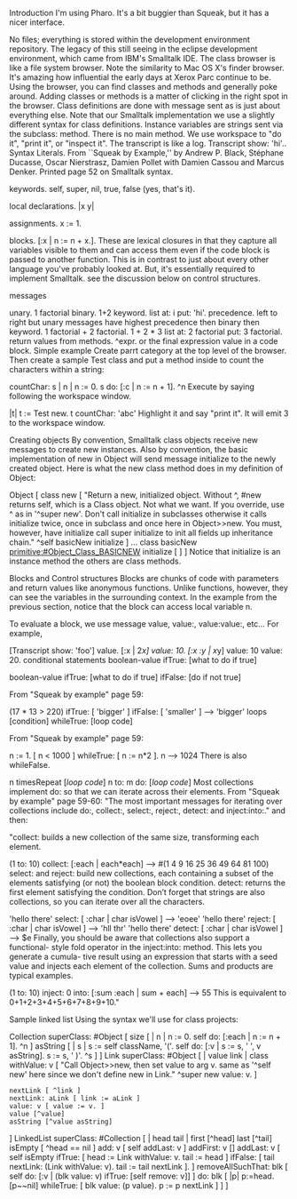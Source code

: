 Introduction
I'm using Pharo. It's a bit buggier than Squeak, but it has a nicer interface.

No files; everything is stored within the development environment repository. The legacy of this still seeing in the eclipse development environment, which came from IBM's Smalltalk IDE.
The class browser is like a file system browser. Note the similarity to Mac OS X's finder browser. It's amazing how influential the early days at Xerox Parc continue to be. Using the browser, you can find classes and methods and generally poke around.
Adding classes or methods is a matter of clicking in the right spot in the browser. Class definitions are done with message sent as is just about everything else. Note that our Smalltalk implementation we use a slightly different syntax for class definitions. Instance variables are strings sent via the subclass: method.
There is no main method. We use workspace to "do it", "print it", or "inspect it".
The transcript is like a log. Transcript show: 'hi'..
Syntax
Literals. From ``Squeak by Example,'' by Andrew P. Black, Stéphane Ducasse, Oscar Nierstrasz, Damien Pollet with Damien Cassou and Marcus Denker. Printed page 52 on Smalltalk syntax.

keywords. self, super, nil, true, false (yes, that's it).

local declarations. |x y|

assignments. x := 1.

blocks. [:x | n := n + x.]. These are lexical closures in that they capture all variables visible to them and can access them even if the code block is passed to another function. This is in contrast to just about every other language you've probably looked at. But, it's essentially required to implement Smalltalk. see the discussion below on control structures.

messages

unary. 1 factorial
binary. 1+2
keyword. list at: i put: 'hi'.
precedence. left to right but unary messages have highest precedence then binary then keyword.
1 factorial + 2 factorial.
1 + 2 * 3
list at: 2 factorial put: 3 factorial.
return values from methods. ^expr. or the final expression value in a code block.
Simple example
Create parrt category at the top level of the browser. Then create a sample Test class and put a method inside to count the characters within a string:

countChar: s
    | n |
    n := 0.
    s do: [:c | n := n + 1].
    ^n
Execute by saying following the workspace window.

|t|
t := Test new.
t countChar: 'abc'
Highlight it and say "print it". It will emit 3 to the workspace window.

Creating objects
By convention, Smalltalk class objects receive new messages to create new instances. Also by convention, the basic implementation of new in Object will send message initialize to the newly created object. Here is what the new class method does in my definition of Object:

Object [
  class new [
    "Return a new, initialized object. Without ^, #new returns self,
     which is a Class object. Not what we want. If you override, use ^
     as in '^super new'. Don't call initialize in subclasses otherwise
     it calls initialize twice, once in subclass and once here in
     Object>>new.  You must, however, have initialize call
     super initialize to init all fields up inheritance chain."
    ^self basicNew initialize
  ]
  ...
  class basicNew <primitive:#Object_Class_BASICNEW>
  initialize [ ]
]
Notice that initialize is an instance method the others are class methods.

Blocks and Control structures
Blocks are chunks of code with parameters and return values like anonymous functions. Unlike functions, however, they can see the variables in the surrounding context. In the example from the previous section, notice that the block can access local variable n.

To evaluate a block, we use message value, value:, value:value:, etc... For example,

[Transcript show: 'foo'] value.
[:x | 2*x] value: 10.
[:x :y | x*y] value: 10 value: 20.
conditional statements
boolean-value ifTrue: [what to do if true]

boolean-value ifTrue: [what to do if true] ifFalse: [do if not true]

From "Squeak by example" page 59:

(17 * 13 > 220)
ifTrue: [ 'bigger' ]
ifFalse: [ 'smaller' ]  -->  'bigger'
loops
[condition] whileTrue: [loop code]

From "Squeak by example" page 59:

n := 1.
[ n < 1000 ] whileTrue: [ n := n*2 ].
n --> 1024
There is also whileFalse.

n timesRepeat \[_loop code_]
n to: m do: \[_loop code_]
Most collections implement do: so that we can iterate across their elements. From "Squeak by example" page 59-60: "The most important messages for iterating over collections include do:, collect:, select:, reject:, detect: and inject:into:." and then:

"collect: builds a new collection of the same size, transforming each element.

(1 to: 10) collect: [:each | each*each] --> #(1 4 9 16 25 36 49 64 81 100)
select: and reject: build new collections, each containing a subset of the elements satisfying (or not) the boolean block condition. detect: returns the first element satisfying the condition. Don’t forget that strings are also collections, so you can iterate over all the characters.

'hello there' select: [ :char | char isVowel ]  -->  'eoee'
'hello there' reject: [ :char | char isVowel ]  -->  'hll thr'
'hello there' detect: [ :char | char isVowel ]  -->  $e
Finally, you should be aware that collections also support a functional- style fold operator in the inject:into: method. This lets you generate a cumula- tive result using an expression that starts with a seed value and injects each element of the collection. Sums and products are typical examples.

(1 to: 10) inject: 0 into: [:sum :each | sum + each] --> 55
This is equivalent to 0+1+2+3+4+5+6+7+8+9+10."

Sample linked list
Using the syntax we'll use for class projects:

Collection superClass: #Object [
    size [
        | n |
        n := 0.
        self do: [:each | n := n + 1].
        ^n
    ]
    asString [
        | s |
        s := self className, '('.
        self do: [:v | s := s, ' ', v asString].
        s := s, ' )'.
        ^s
    ]
]
Link superClass: #Object [
    | value link |
    class withValue: v [
        "Call Object>>new, then set value to arg v. same as '^self new' here
         since we don't define new in Link."
        ^super new value: v.
    ]
 
    nextLink [ ^link ]
    nextLink: aLink [ link := aLink ]
    value: v [ value := v. ]
    value [^value]
    asString [^value asString]
]
LinkedList superClass: #Collection [
    | head tail |
    first [^head]
    last [^tail]
    isEmpty [ ^head == nil ]
    add: v [ self addLast: v ]
    addFirst: v []
    addLast: v [
        self isEmpty
            ifTrue:  [ head := Link withValue: v. tail := head ]
            ifFalse: [ tail nextLink: (Link withValue: v). tail := tail nextLink ].
    ]
    removeAllSuchThat: blk [
        self
        do: [:v | (blk value: v) ifTrue: [self remove: v]]
    ]
    do: blk [
        |p|
        p:=head.
        [p~~nil] whileTrue: [ blk value: (p value). p := p nextLink ]
    ]
]
